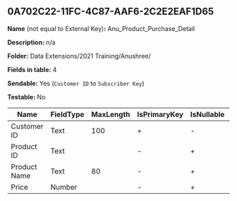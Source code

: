 ## 0A702C22-11FC-4C87-AAF6-2C2E2EAF1D65

**Name** (not equal to External Key)**:** Anu_Product_Purchase_Detail

**Description:** n/a

**Folder:** Data Extensions/2021 Training/Anushree/

**Fields in table:** 4

**Sendable:** Yes (`Customer ID` to `Subscriber Key`)

**Testable:** No

| Name | FieldType | MaxLength | IsPrimaryKey | IsNullable | DefaultValue |
| --- | --- | --- | --- | --- | --- |
| Customer ID | Text | 100 | + | - |  |
| Product ID | Text |  | - | + |  |
| Product Name | Text | 80 | - | + |  |
| Price | Number |  | - | + |  |
